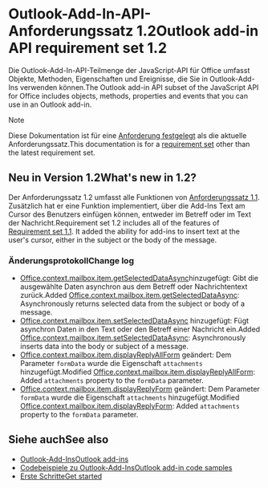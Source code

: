 # <a name="outlook-add-in-api-requirement-set-12"></a><span data-ttu-id="3a227-101">Outlook-Add-In-API-Anforderungssatz 1.2</span><span class="sxs-lookup"><span data-stu-id="3a227-101">Outlook add-in API requirement set 1.2</span></span>

<span data-ttu-id="3a227-102">Die Outlook-Add-In-API-Teilmenge der JavaScript-API für Office umfasst Objekte, Methoden, Eigenschaften und Ereignisse, die Sie in Outlook-Add-Ins verwenden können.</span><span class="sxs-lookup"><span data-stu-id="3a227-102">The Outlook add-in API subset of the JavaScript API for Office includes objects, methods, properties and events that you can use in an Outlook add-in.</span></span>

> [!NOTE]
> <span data-ttu-id="3a227-103">Diese Dokumentation ist für eine [Anforderung festgelegt](/javascript/office/requirement-sets/outlook-api-requirement-sets) als die aktuelle Anforderungssatz.</span><span class="sxs-lookup"><span data-stu-id="3a227-103">This documentation is for a [requirement set](/javascript/office/requirement-sets/outlook-api-requirement-sets) other than the latest requirement set.</span></span> 

## <a name="whats-new-in-12"></a><span data-ttu-id="3a227-104">Neu in Version 1.2</span><span class="sxs-lookup"><span data-stu-id="3a227-104">What's new in 1.2?</span></span>

<span data-ttu-id="3a227-p101">Der Anforderungssatz 1.2 umfasst alle Funktionen von [Anforderungssatz 1.1](../requirement-set-1.1/outlook-requirement-set-1.1.md). Zusätzlich hat er eine Funktion implementiert, über die Add-Ins Text am Cursor des Benutzers einfügen können, entweder im Betreff oder im Text der Nachricht.</span><span class="sxs-lookup"><span data-stu-id="3a227-p101">Requirement set 1.2 includes all of the features of [Requirement set 1.1](../requirement-set-1.1/outlook-requirement-set-1.1.md). It added the ability for add-ins to insert text at the user's cursor, either in the subject or the body of the message.</span></span>

### <a name="change-log"></a><span data-ttu-id="3a227-107">Änderungsprotokoll</span><span class="sxs-lookup"><span data-stu-id="3a227-107">Change log</span></span>

- <span data-ttu-id="3a227-108">[Office.context.mailbox.item.getSelectedDataAsync](office.context.mailbox.item.md#getselecteddataasynccoerciontype-options-callback--string)hinzugefügt: Gibt die ausgewählte Daten asynchron aus dem Betreff oder Nachrichtentext zurück.</span><span class="sxs-lookup"><span data-stu-id="3a227-108">Added [Office.context.mailbox.item.getSelectedDataAsync](office.context.mailbox.item.md#getselecteddataasynccoerciontype-options-callback--string): Asynchronously returns selected data from the subject or body of a message.</span></span>
- <span data-ttu-id="3a227-109">[Office.context.mailbox.item.setSelectedDataAsync](office.context.mailbox.item.md#setselecteddataasyncdata-options-callback) hinzugefügt: Fügt asynchron Daten in den Text oder den Betreff einer Nachricht ein.</span><span class="sxs-lookup"><span data-stu-id="3a227-109">Added [Office.context.mailbox.item.setSelectedDataAsync](office.context.mailbox.item.md#setselecteddataasyncdata-options-callback): Asynchronously inserts data into the body or subject of a message.</span></span>
- <span data-ttu-id="3a227-110">[Office.context.mailbox.item.displayReplyAllForm](office.context.mailbox.item.md#displayreplyallformformdata) geändert: Dem Parameter `formData` wurde die Eigenschaft `attachments` hinzugefügt.</span><span class="sxs-lookup"><span data-stu-id="3a227-110">Modified [Office.context.mailbox.item.displayReplyAllForm](office.context.mailbox.item.md#displayreplyallformformdata): Added `attachments` property to the `formData` parameter.</span></span>
- <span data-ttu-id="3a227-111">[Office.context.mailbox.item.displayReplyForm](office.context.mailbox.item.md#displayreplyformformdata) geändert: Dem Parameter `formData` wurde die Eigenschaft `attachments` hinzugefügt.</span><span class="sxs-lookup"><span data-stu-id="3a227-111">Modified [Office.context.mailbox.item.displayReplyForm](office.context.mailbox.item.md#displayreplyformformdata): Added `attachments` property to the `formData` parameter.</span></span>

## <a name="see-also"></a><span data-ttu-id="3a227-112">Siehe auch</span><span class="sxs-lookup"><span data-stu-id="3a227-112">See also</span></span>

- [<span data-ttu-id="3a227-113">Outlook-Add-Ins</span><span class="sxs-lookup"><span data-stu-id="3a227-113">Outlook add-ins</span></span>](https://docs.microsoft.com/outlook/add-ins/)
- [<span data-ttu-id="3a227-114">Codebeispiele zu Outlook-Add-Ins</span><span class="sxs-lookup"><span data-stu-id="3a227-114">Outlook add-in code samples</span></span>](https://developer.microsoft.com/outlook/gallery/?filterBy=Outlook,Samples,Add-ins)
- [<span data-ttu-id="3a227-115">Erste Schritte</span><span class="sxs-lookup"><span data-stu-id="3a227-115">Get started</span></span>](https://docs.microsoft.com/outlook/add-ins/quick-start)
